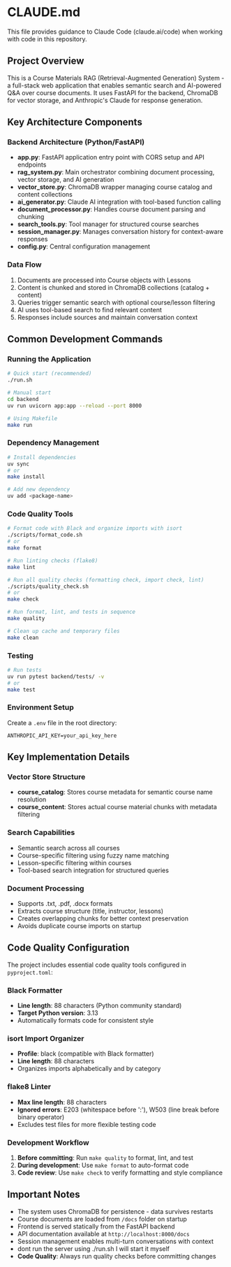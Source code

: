 # CLAUDE.md

This file provides guidance to Claude Code (claude.ai/code) when working with code in this repository.

## Project Overview

This is a Course Materials RAG (Retrieval-Augmented Generation) System - a full-stack web application that enables semantic search and AI-powered Q&A over course documents. It uses FastAPI for the backend, ChromaDB for vector storage, and Anthropic's Claude for response generation.

## Key Architecture Components

### Backend Architecture (Python/FastAPI)
- **app.py**: FastAPI application entry point with CORS setup and API endpoints
- **rag_system.py**: Main orchestrator combining document processing, vector storage, and AI generation
- **vector_store.py**: ChromaDB wrapper managing course catalog and content collections
- **ai_generator.py**: Claude AI integration with tool-based function calling
- **document_processor.py**: Handles course document parsing and chunking
- **search_tools.py**: Tool manager for structured course searches
- **session_manager.py**: Manages conversation history for context-aware responses
- **config.py**: Central configuration management

### Data Flow
1. Documents are processed into Course objects with Lessons
2. Content is chunked and stored in ChromaDB collections (catalog + content)
3. Queries trigger semantic search with optional course/lesson filtering
4. AI uses tool-based search to find relevant content
5. Responses include sources and maintain conversation context

## Common Development Commands

### Running the Application
```bash
# Quick start (recommended)
./run.sh

# Manual start
cd backend
uv run uvicorn app:app --reload --port 8000

# Using Makefile
make run
```

### Dependency Management
```bash
# Install dependencies
uv sync
# or
make install

# Add new dependency
uv add <package-name>
```

### Code Quality Tools
```bash
# Format code with Black and organize imports with isort
./scripts/format_code.sh
# or
make format

# Run linting checks (flake8)
make lint

# Run all quality checks (formatting check, import check, lint)
./scripts/quality_check.sh
# or
make check

# Run format, lint, and tests in sequence
make quality

# Clean up cache and temporary files
make clean
```

### Testing
```bash
# Run tests
uv run pytest backend/tests/ -v
# or
make test
```

### Environment Setup
Create a `.env` file in the root directory:
```
ANTHROPIC_API_KEY=your_api_key_here
```

## Key Implementation Details

### Vector Store Structure
- **course_catalog**: Stores course metadata for semantic course name resolution
- **course_content**: Stores actual course material chunks with metadata filtering

### Search Capabilities
- Semantic search across all courses
- Course-specific filtering using fuzzy name matching
- Lesson-specific filtering within courses
- Tool-based search integration for structured queries

### Document Processing
- Supports .txt, .pdf, .docx formats
- Extracts course structure (title, instructor, lessons)
- Creates overlapping chunks for better context preservation
- Avoids duplicate course imports on startup

## Code Quality Configuration

The project includes essential code quality tools configured in `pyproject.toml`:

### Black Formatter
- **Line length**: 88 characters (Python community standard)
- **Target Python version**: 3.13
- Automatically formats code for consistent style

### isort Import Organizer  
- **Profile**: black (compatible with Black formatter)
- **Line length**: 88 characters
- Organizes imports alphabetically and by category

### flake8 Linter
- **Max line length**: 88 characters
- **Ignored errors**: E203 (whitespace before ':'), W503 (line break before binary operator)
- Excludes test files for more flexible testing code

### Development Workflow
1. **Before committing**: Run `make quality` to format, lint, and test
2. **During development**: Use `make format` to auto-format code
3. **Code review**: Use `make check` to verify formatting and style compliance

## Important Notes

- The system uses ChromaDB for persistence - data survives restarts
- Course documents are loaded from `/docs` folder on startup
- Frontend is served statically from the FastAPI backend
- API documentation available at `http://localhost:8000/docs`
- Session management enables multi-turn conversations with context
- dont run the server using ./run.sh I will start it myself
- **Code Quality**: Always run quality checks before committing changes